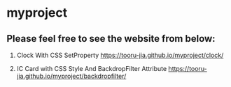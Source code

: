 # myproject

Please feel free to see the website from below:
---
1. Clock With CSS SetProperty
https://tooru-jia.github.io/myproject/clock/

2. IC Card with CSS Style And BackdropFilter Attribute
https://tooru-jia.github.io/myproject/backdropfilter/


